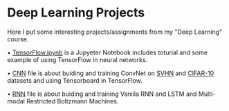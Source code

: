# Deep Learning Projects

Here I put some interesting projects/assignments from my "Deep Learning" course. 

• [TensorFlow.ipynb](https://github.com/MehradSm/Deep-Learning-Projects/blob/master/TensorFlow.ipynb) is a Jupyeter Notebook includes toturial and some example of using TensorFlow in neural networks. 

• [CNN](https://github.com/MehradSm/Deep-Learning-Projects/tree/master/CNN) file is about buiding and training ConvNet on       [SVHN](http://ufldl.stanford.edu/housenumbers/) and [CIFAR-10](https://www.cs.toronto.edu/~kriz/cifar.html) datasets and using Tensorboard in TensorFlow. 

• [RNN](https://github.com/MehradSm/Deep-Learning-Projects) file is about buiding and training Vaniila RNN and LSTM and Multi-modal Restricted Boltzmann Machines. 







